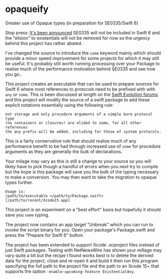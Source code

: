 # opaqueify

Greater use of Opaque types (in preparation for SE0335/Swift 6)

Stop press: [It's been announced](https://forums.swift.org/t/progress-toward-the-swift-6-language-mode/68315) SE0335 will not be included in
Swift 6 and the "elision" to existentials will not be removed
for now so the urgency behind this project has rather abated.

I've changed the source to introduce the `some` keyword mainly 
which should provide a minor speed improvement for some projects
for which it may still be useful. It's probably still worth 
running processing over your Package to realise much of the 
performance motivation behind SE0335 and see how you go..

This project creates an executable that can be used to prepare
sources for Swift 6 where most references to protocols need
to be prefixed with with `any` or `some`. This is been discussed
at length on the [Swift Evolution forums](https://forums.swift.org/t/pitch-elide-some-in-swift-6/63737/68)
and this project will modify the source of a swift package to
add these explicit notations essentially using the following rule:

```
not storage and only procedure arguments of a simple bare protocol type 
(no containers or closures) are elided to some, for all other references 
the any prefix will be added, including for those of system protocols.
```
This is a fairly conservative rule that should realise much of any
performance benefit to be had through increased use of `some` for
procedure arguments as they are generally the bulk of declarations.

Your milage may vary as this is still a change to your source
so you will likely have to pick though a handful of errors
when you next try to compile but the hope is this package will
save you the bulk of the typing necessary to make a conversion.
You may then want to take the migration to opaque types further.

```
Usage is: 
/path/to/executable </path/to/Package.swift> [/path/to/recent/Xcode15.app]
```
This project is an experiment on a "best effort"
basis but hopefully it should save you `some` typing.

The project now contains an app target "Unbreak" which you can
run to invoke the script binary for you. Open your package's
Package.swift and press the "Prepare for Swift 6" button.

The project has been extended to support Xcode .xcproject files
instead of just Swift packages. Testing with NetNewsWire has
shown your millage may vary quite a bit but the recipe I found
works best is to delete the derived data for the project, close
and re-open it and build it then run this program specifying the 
full path to the project file and the path to an Xcode 15+ that
supports the option `-enable-upcoming-feature ExistentialAny`.
